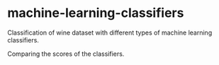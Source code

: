 # machine-learning-classifiers

Classification of wine dataset with different types of machine learning classifiers. 

Comparing the scores of the classifiers.
